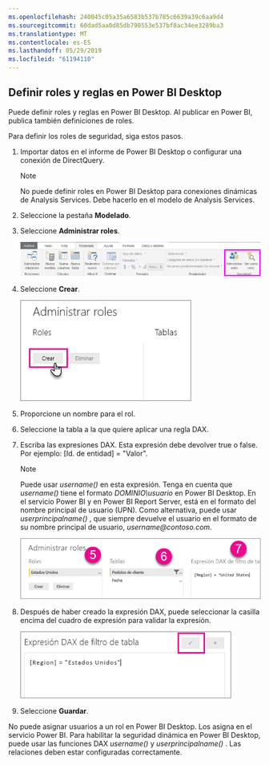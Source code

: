 ```yaml
---
ms.openlocfilehash: 240045c05a35a6583b537b785c6639a39c6aa9d4
ms.sourcegitcommit: 60dad5aa0d85db790553e537bf8ac34ee3289ba3
ms.translationtype: MT
ms.contentlocale: es-ES
ms.lasthandoff: 05/29/2019
ms.locfileid: "61194110"
---
```

## <a name="define-roles-and-rules-in-power-bi-desktop"></a>Definir roles y reglas en Power BI Desktop
Puede definir roles y reglas en Power BI Desktop. Al publicar en Power BI, publica también definiciones de roles.

Para definir los roles de seguridad, siga estos pasos.

1. Importar datos en el informe de Power BI Desktop o configurar una conexión de DirectQuery.
   
   > [!NOTE]
   > No puede definir roles en Power BI Desktop para conexiones dinámicas de Analysis Services. Debe hacerlo en el modelo de Analysis Services.
   > 
   > 
1. Seleccione la pestaña **Modelado**.
2. Seleccione **Administrar roles**.
   
   ![](./media/rls-desktop-define-roles/powerbi-desktop-security.png)
4. Seleccione **Crear**.
   
   ![](./media/rls-desktop-define-roles/powerbi-desktop-security-create-role.png)
5. Proporcione un nombre para el rol. 
6. Seleccione la tabla a la que quiere aplicar una regla DAX.
7. Escriba las expresiones DAX. Esta expresión debe devolver true o false. Por ejemplo: [Id. de entidad] = "Valor".
   
   > [!NOTE]
   > Puede usar *username()* en esta expresión. Tenga en cuenta que *username()* tiene el formato *DOMINIO\usuario* en Power BI Desktop. En el servicio Power BI y en Power BI Report Server, está en el formato del nombre principal de usuario (UPN). Como alternativa, puede usar *userprincipalname()* , que siempre devuelve el usuario en el formato de su nombre principal de usuario, *username\@contoso.com*.
   > 
   > 
   
   ![](./media/rls-desktop-define-roles/powerbi-desktop-security-create-rule.png)
8. Después de haber creado la expresión DAX, puede seleccionar la casilla encima del cuadro de expresión para validar la expresión.
   
   ![](./media/rls-desktop-define-roles/powerbi-desktop-security-validate-dax.png)
9. Seleccione **Guardar**.

No puede asignar usuarios a un rol en Power BI Desktop. Los asigna en el servicio Power BI. Para habilitar la seguridad dinámica en Power BI Desktop, puede usar las funciones DAX *username()* y *userprincipalname()* . Las relaciones deben estar configuradas correctamente. 

